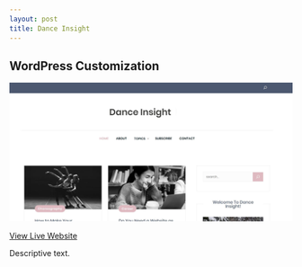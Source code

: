```yaml
---
layout: post
title: Dance Insight
---
```


## WordPress Customization
<img src="../portfolio5.jpg">
<p><a href="http://www.dance-insight.com" target="_blank">View Live Website</a></p>
<p>Descriptive text.</p>
